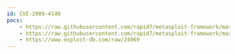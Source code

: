 ```yaml
---
id: CVE-2009-4140
pocs:
    - https://raw.githubusercontent.com/rapid7/metasploit-framework/master/modules/exploits/unix/webapp/openemr_upload_exec.rb
    - https://raw.githubusercontent.com/rapid7/metasploit-framework/master/modules/exploits/unix/webapp/open_flash_chart_upload_exec.rb
    - https://www.exploit-db.com/raw/24969
---
```


